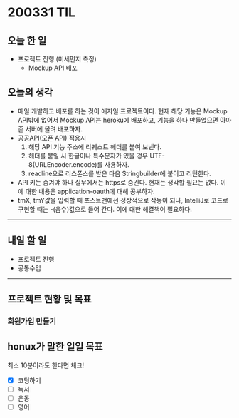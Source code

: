 # 200331 TIL

## 오늘 한 일

- 프로젝트 진행 (미세먼지 측정)
  - Mockup API 배포

## 오늘의 생각

- 매일 개발하고 배포를 하는 것이 애자일 프로젝트이다. 현재 해당 기능은 Mockup API밖에 없어서 Mockup API는
  heroku에 배포하고, 기능을 하나 만들었으면 아마존 서버에 올려 배포하자.
- 공공API(오픈 API) 적용시
  1. 해당 API 기능 주소에 리퀘스트 헤더를 붙여 보낸다.
  2. 헤더를 붙일 시 한글이나 특수문자가 있을 경우 UTF-8(URLEncoder.encode)를 사용하자.
  3. readline으로 리스폰스를 받은 다음 Stringbuilder에 붙이고 리턴한다.
- API 키는 숨겨야 하나 실무에서는 https로 숨긴다. 현재는 생각할 필요는 없다.
  이에 대한 내용은 application-oauth에 대해 공부하자.
- tmX, tmY값을 입력할 때 포스트맨에선 정상적으로 작동이 되나, IntelliJ로 코드로 구현할 때는 -(음수)값으로 들어
  간다. 이에 대한 해결책이 필요하다.
------

## 내일 할 일

- 프로젝트 진행
- 공통수업

------

## 프로젝트 현황 및 목표

### 회원가입 만들기

## honux가 말한 일일 목표

최소 10분이라도 한다면 체크!

- [x] 코딩하기
- [ ] 독서
- [ ] 운동
- [ ] 영어